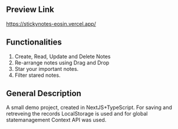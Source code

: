 ## Preview Link
https://stickynotes-eosin.vercel.app/

## Functionalities
1. Create, Read, Update and Delete Notes
2. Re-arrange notes using Drag and Drop
3. Star your important notes.
4. Filter stared notes.

## General Description
A small demo project, created in NextJS+TypeScript. For saving and retreveing the records LocalStorage is used and for global statemanagement Context API was used. 
